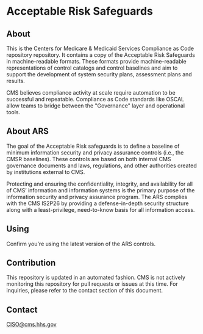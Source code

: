 # Acceptable Risk Safeguards #

## About ##

This is the Centers for Medicare & Medicaid Services Compliance as Code repository repository. It contains a copy of the Acceptable Risk Safeguards in machine-readable formats. These formats provide machine-readable representations of control catalogs and control baselines and aim to support the development of system security plans, assessment plans and results. 

CMS believes compliance activity at scale require automation to be successful and repeatable. Compliance as Code standards like OSCAL allow teams to bridge between the "Governance" layer and operational tools.  

## About ARS ##
The goal of the Acceptable Risk safeguards is to define a baseline of minimum information security and privacy assurance controls (i.e., the CMSR baselines). These controls are based on both internal CMS governance documents and laws, regulations, and other authorities created by institutions external to CMS. 

Protecting and ensuring the confidentiality, integrity, and availability for all of CMS’ information and information systems is the primary purpose of the information security and privacy assurance program. The ARS complies with the CMS IS2P26 by providing a defense-in-depth security structure along with a least-privilege, need-to-know basis for all information access. 

## Using ##
Confirm you're using the latest version of the ARS controls. 

## Contribution ##
This repository is updated in an automated fashion. CMS is not actively monitoring this repository for pull requests or issues at this time. For inquiries, please refer to the contact section of this document.

## Contact ##
CISO@cms.hhs.gov
